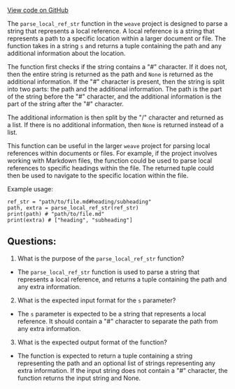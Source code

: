 [View code on GitHub](https://github.com/wandb/weave/weave/ref_util.py)

The `parse_local_ref_str` function in the `weave` project is designed to parse a string that represents a local reference. A local reference is a string that represents a path to a specific location within a larger document or file. The function takes in a string `s` and returns a tuple containing the path and any additional information about the location.

The function first checks if the string contains a "#" character. If it does not, then the entire string is returned as the path and `None` is returned as the additional information. If the "#" character is present, then the string is split into two parts: the path and the additional information. The path is the part of the string before the "#" character, and the additional information is the part of the string after the "#" character.

The additional information is then split by the "/" character and returned as a list. If there is no additional information, then `None` is returned instead of a list.

This function can be useful in the larger `weave` project for parsing local references within documents or files. For example, if the project involves working with Markdown files, the function could be used to parse local references to specific headings within the file. The returned tuple could then be used to navigate to the specific location within the file. 

Example usage:

```
ref_str = "path/to/file.md#heading/subheading"
path, extra = parse_local_ref_str(ref_str)
print(path) # "path/to/file.md"
print(extra) # ["heading", "subheading"]
```
## Questions: 
 1. What is the purpose of the `parse_local_ref_str` function?
- The `parse_local_ref_str` function is used to parse a string that represents a local reference, and returns a tuple containing the path and any extra information.

2. What is the expected input format for the `s` parameter?
- The `s` parameter is expected to be a string that represents a local reference. It should contain a "#" character to separate the path from any extra information.

3. What is the expected output format of the function?
- The function is expected to return a tuple containing a string representing the path and an optional list of strings representing any extra information. If the input string does not contain a "#" character, the function returns the input string and None.